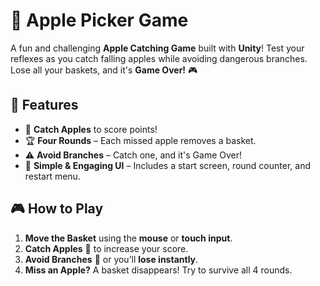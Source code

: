 # 🍏 Apple Picker Game

A fun and challenging **Apple Catching Game** built with **Unity**! Test your reflexes as you catch falling apples while avoiding dangerous branches. Lose all your baskets, and it's **Game Over!** 🎮

## 🚀 Features
- 🎯 **Catch Apples** to score points!
- 🏆 **Four Rounds** – Each missed apple removes a basket.
- ⚠️ **Avoid Branches** – Catch one, and it's Game Over!
- 🎨 **Simple & Engaging UI** – Includes a start screen, round counter, and restart menu.

## 🎮 How to Play
1. **Move the Basket** using the **mouse** or **touch input**.
2. **Catch Apples** 🍏 to increase your score.
3. **Avoid Branches** 🌿 or you’ll **lose instantly**.
4. **Miss an Apple?** A basket disappears! Try to survive all 4 rounds.
